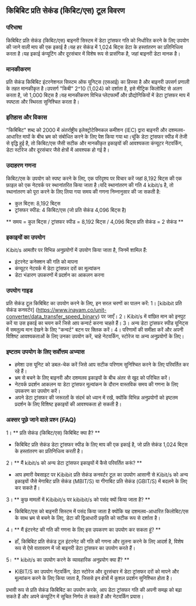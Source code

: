## किबिबिट प्रति सेकंड (किबिट/एस) टूल विवरण

### परिभाषा
किबिबिट प्रति सेकंड (किबिट/एस) बाइनरी सिस्टम में डेटा ट्रांसफर गति को निर्धारित करने के लिए उपयोग की जाने वाली माप की एक इकाई है।यह हर सेकंड में 1,024 बिट्स डेटा के हस्तांतरण का प्रतिनिधित्व करता है।यह इकाई कंप्यूटिंग और दूरसंचार में विशेष रूप से प्रासंगिक है, जहां बाइनरी डेटा मानक है।

### मानकीकरण
प्रति सेकंड किबिबिट इंटरनेशनल सिस्टम ऑफ यूनिट्स (एसआई) का हिस्सा है और बाइनरी उपसर्ग प्रणाली के तहत मानकीकृत है।उपसर्ग "किबी" 2^10 (1,024) को दर्शाता है, इसे मीट्रिक किलोबिट से अलग करता है, जो 1,000 बिट्स है।यह मानकीकरण विभिन्न प्लेटफार्मों और प्रौद्योगिकियों में डेटा ट्रांसफर माप में स्पष्टता और स्थिरता सुनिश्चित करता है।

### इतिहास और विकास
"किबिबिट" शब्द को 2000 में अंतर्राष्ट्रीय इलेक्ट्रोटेक्निकल कमीशन (IEC) द्वारा बाइनरी और दशमलव-आधारित मापों के बीच भ्रम को संबोधित करने के लिए पेश किया गया था।चूंकि डेटा ट्रांसफर स्पीड में तेजी से वृद्धि हुई है, तो किबिट/एस जैसी सटीक और मानकीकृत इकाइयों की आवश्यकता कंप्यूटर नेटवर्किंग, डेटा स्टोरेज और दूरसंचार जैसे क्षेत्रों में आवश्यक हो गई है।

### उदाहरण गणना
किबिट/एस के उपयोग को स्पष्ट करने के लिए, एक परिदृश्य पर विचार करें जहां 8,192 बिट्स की एक फ़ाइल को एक नेटवर्क पर स्थानांतरित किया जाता है।यदि स्थानांतरण की गति 4 kibit/s है, तो स्थानांतरण को पूरा करने के लिए लिया गया समय की गणना निम्नानुसार की जा सकती है:

- कुल बिट्स: 8,192 बिट्स
- ट्रांसफर स्पीड: 4 किबिट/एस (जो प्रति सेकंड 4,096 बिट्स है)

** समय = कुल बिट्स / ट्रांसफर स्पीड = 8,192 बिट्स / 4,096 बिट्स प्रति सेकंड = 2 सेकंड **

### इकाइयों का उपयोग
Kibit/s आमतौर पर विभिन्न अनुप्रयोगों में उपयोग किया जाता है, जिनमें शामिल हैं:
- इंटरनेट कनेक्शन की गति को मापना
- कंप्यूटर नेटवर्क में डेटा ट्रांसफर दरों का मूल्यांकन
- डेटा भंडारण उपकरणों में प्रदर्शन का आकलन करना

### उपयोग गाइड
प्रति सेकंड टूल किबिबिट का उपयोग करने के लिए, इन सरल चरणों का पालन करें:
1। [kibibit प्रति सेकंड कनवर्टर] (https://www.inayam.co/unit-converter/data_transfer_speed_binary) पर जाएँ।
2। Kibit/s में वांछित मान को इनपुट करें या उस इकाई का चयन करें जिसे आप कन्वर्ट करना चाहते हैं।
3। अन्य डेटा ट्रांसफर स्पीड यूनिट्स में समतुल्य मान देखने के लिए "कन्वर्ट" बटन पर क्लिक करें।
4। परिणामों की समीक्षा करें और अपनी विशिष्ट आवश्यकताओं के लिए उनका उपयोग करें, चाहे नेटवर्किंग, स्टोरेज या अन्य अनुप्रयोगों के लिए।

### इष्टतम उपयोग के लिए सर्वोत्तम अभ्यास
- हमेशा उस यूनिट को डबल-चेक करें जिसे आप सटीक परिणाम सुनिश्चित करने के लिए परिवर्तित कर रहे हैं।
- भ्रम से बचने के लिए बाइनरी और दशमलव इकाइयों के बीच अंतर से खुद को परिचित करें।
- नेटवर्क प्रदर्शन आकलन या डेटा ट्रांसफर मूल्यांकन के दौरान वास्तविक समय की गणना के लिए उपकरण का उपयोग करें।
- अपने डेटा ट्रांसफर की जरूरतों के संदर्भ को ध्यान में रखें, क्योंकि विभिन्न अनुप्रयोगों को इष्टतम प्रदर्शन के लिए विशिष्ट इकाइयों की आवश्यकता हो सकती है।

### अक्सर पूछे जाने वाले प्रश्न (FAQ)

1। ** प्रति सेकंड (किबिट/एस) किबिबिट क्या है? **
- किबिबिट प्रति सेकंड डेटा ट्रांसफर स्पीड के लिए माप की एक इकाई है, जो प्रति सेकंड 1,024 बिट्स के हस्तांतरण का प्रतिनिधित्व करती है।

2। ** मैं kibit/s को अन्य डेटा ट्रांसफर इकाइयों में कैसे परिवर्तित करूं? **
- आप हमारी वेबसाइट पर Kibibit प्रति सेकंड कनवर्टर टूल का उपयोग आसानी से Kibit/s को अन्य इकाइयों जैसे मेगाबिट प्रति सेकंड (MBIT/S) या गीगाबिट प्रति सेकंड (GBIT/S) में बदलने के लिए कर सकते हैं।

3। ** कुछ मामलों में Kibibit/s पर kibibit/s को पसंद क्यों किया जाता है? **
- किबिबिट/एस को बाइनरी सिस्टम में पसंद किया जाता है क्योंकि यह दशमलव-आधारित किलोबिट/एस के साथ भ्रम से बचने के लिए, डेटा की द्विआधारी प्रकृति को सटीक रूप से दर्शाता है।

4। ** मैं इंटरनेट की गति की गणना के लिए इस उपकरण का उपयोग कर सकता हूं? **
- हाँ, किबिबिट प्रति सेकंड टूल इंटरनेट की गति की गणना और तुलना करने के लिए आदर्श है, विशेष रूप से ऐसे वातावरण में जो बाइनरी डेटा ट्रांसफर का उपयोग करते हैं।

5। ** kibit/s का उपयोग करने के व्यावहारिक अनुप्रयोग क्या हैं? **
- KIBIT/S का उपयोग नेटवर्किंग, डेटा स्टोरेज और दूरसंचार में डेटा ट्रांसफर दरों को मापने और मूल्यांकन करने के लिए किया जाता है, जिससे इन क्षेत्रों में कुशल प्रदर्शन सुनिश्चित होता है।

प्रभावी रूप से प्रति सेकंड किबिबिट का उपयोग करके, आप डेटा ट्रांसफर गति की अपनी समझ को बढ़ा सकते हैं और अपने कंप्यूटिंग में सूचित निर्णय ले सकते हैं और नेटवर्किंग प्रयास।